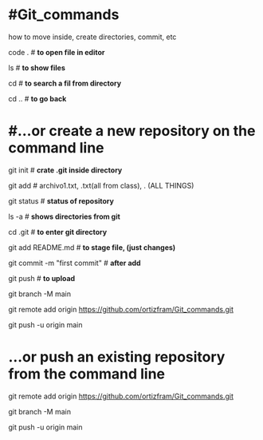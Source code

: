 # #Git_commands
how to move inside, create directories, commit, etc

code .            # **to open file in editor**

ls                # **to show files**

cd                # **to search a fil from directory**

cd ..             # **to go back**


# #…or create a new repository on the command line


git init          # **crate .git inside directory**

git add           # archivo1.txt, .txt(all from class), . (ALL THINGS)
                  
                  

git status        # **status of repository**

ls -a             # **shows directories from git**

cd .git           # **to enter git directory**

git add README.md # **to stage file, (just changes)**

git commit -m "first commit"  # **after add**

git push         # **to upload**



git branch -M main

git remote add origin https://github.com/ortizfram/Git_commands.git

git push -u origin main


# …or push an existing repository from the command line

git remote add origin https://github.com/ortizfram/Git_commands.git

git branch -M main

git push -u origin main
